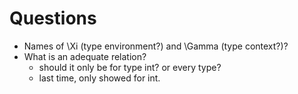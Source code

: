 # Questions

- Names of \Xi (type environment?) and \Gamma (type context?)?
- What is an adequate relation?
  - should it only be for type int? or every type?
  - last time, only showed for int.